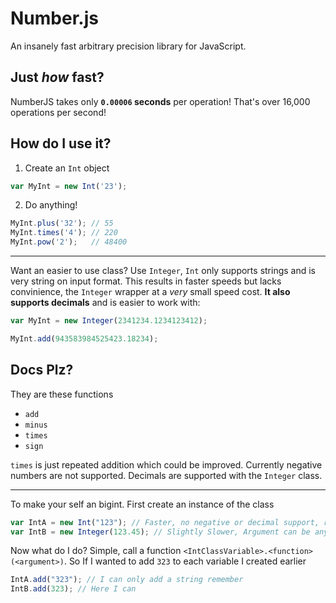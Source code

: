 # Number.js
An insanely fast arbitrary precision library for JavaScript.

## Just *how* fast?

NumberJS takes only **`0.00006` seconds** per operation! That's over 16,000 operations per second!

## How do I use it?

1. Create an `Int` object
```js
var MyInt = new Int('23');
```
2. Do anything!
```js
MyInt.plus('32'); // 55
MyInt.times('4'); // 220
MyInt.pow('2');   // 48400
```
---

Want an easier to use class? Use `Integer`, `Int` only supports strings and is very string on input format. This results in faster speeds but lacks convinience, the `Integer` wrapper at a *very* small speed cost. **It also supports decimals** and is easier to work with:

```js
var MyInt = new Integer(2341234.1234123412);

MyInt.add(943583984525423.18234);
```

## Docs Plz?

They are these functions

 - `add`
 - `minus`
 - `times`
 - `sign`
 
`times` is just repeated addition which could be improved. Currently negative numbers are not supported. Decimals are supported with the `Integer` class.

---

To make your self an bigint. First create an instance of the class

```js
var IntA = new Int("123"); // Faster, no negative or decimal support, requires argument to be a string
var IntB = new Integer(123.45); // Slightly Slower, Argument can be anything (number, string). Supports decimals with experimental negative support
```

Now what do I do? Simple, call a function `<IntClassVariable>.<function>(<argument>)`. So If I wanted to add `323` to each variable I created earlier

```js
IntA.add("323"); // I can only add a string remember
IntB.add(323); // Here I can 
```

